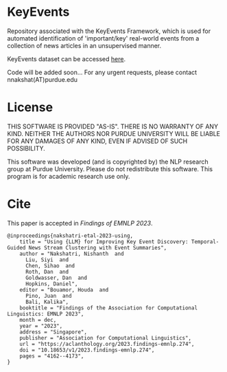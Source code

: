# KeyEvents
Repository associated with the KeyEvents Framework, which is used for automated identification of 'important/key' real-world events from a collection of news articles in an unsupervised manner.

KeyEvents dataset can be accessed [here](https://purdue0-my.sharepoint.com/:f:/g/personal/nnakshat_purdue_edu/EuV44Bioi9tOiRKedFjLUiAB_UAFxud7NNNNqxkKC7CQ9g?e=nfXTCE).

Code will be added soon... 
For any urgent requests, please contact nnakshat(AT)purdue.edu 


# License
THIS SOFTWARE IS PROVIDED "AS-IS". THERE IS NO WARRANTY OF ANY KIND. NEITHER THE AUTHORS NOR PURDUE UNIVERSITY WILL BE LIABLE FOR ANY DAMAGES OF ANY KIND, EVEN IF ADVISED OF SUCH POSSIBILITY.

This software was developed (and is copyrighted by) the NLP research group at Purdue University. Please do not redistribute this software. This program is for academic research use only.

# Cite
This paper is accepted in _Findings of EMNLP 2023_.
```
@inproceedings{nakshatri-etal-2023-using,
    title = "Using {LLM} for Improving Key Event Discovery: Temporal-Guided News Stream Clustering with Event Summaries",
    author = "Nakshatri, Nishanth  and
      Liu, Siyi  and
      Chen, Sihao  and
      Roth, Dan  and
      Goldwasser, Dan  and
      Hopkins, Daniel",
    editor = "Bouamor, Houda  and
      Pino, Juan  and
      Bali, Kalika",
    booktitle = "Findings of the Association for Computational Linguistics: EMNLP 2023",
    month = dec,
    year = "2023",
    address = "Singapore",
    publisher = "Association for Computational Linguistics",
    url = "https://aclanthology.org/2023.findings-emnlp.274",
    doi = "10.18653/v1/2023.findings-emnlp.274",
    pages = "4162--4173",
}
```
